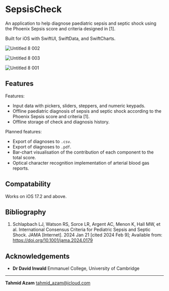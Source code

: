# SepsisCheck

An application to help diagnose paediatric sepsis and septic shock using the Phoenix Sepsis score and criteria designed in [1].

Built for iOS with SwiftUI, SwiftData, and SwiftCharts.

![Untitled 8 002](https://github.com/tahmidazam/SepsisCheck/assets/56737311/0515165f-08f4-4f32-a930-9cd4c60971a4)

![Untitled 8 003](https://github.com/tahmidazam/SepsisCheck/assets/56737311/62f67575-f4d2-4fbf-86a6-080e144c604f)

![Untitled 8 001](https://github.com/tahmidazam/SepsisCheck/assets/56737311/79118251-3d70-4139-be69-fdf3d1e464fb)

## Features

Features:
- Input data with pickers, sliders, steppers, and numeric keypads.
- Offline paediatric diagnosis of sepsis and septic shock according to the Phoenix Sepsis score and criteria [1].
- Offline storage of check and diagnosis history.

Planned features:
- Export of diagnoses to `.csv`.
- Export of diagnoses to `.pdf`.
- Bar-chart visualisation of the contribution of each component to the total score.
- Optical character recognition implementation of arterial blood gas reports.

## Compatability
Works on iOS 17.2 and above.

## Bibliography
1. Schlapbach LJ, Watson RS, Sorce LR, Argent AC, Menon K, Hall MW, et al. International Consensus Criteria for Pediatric Sepsis and Septic Shock. JAMA [Internet]. 2024 Jan 21 [cited 2024 Feb 9]; Available from: https://doi.org/10.1001/jama.2024.0179

## Acknowledgements

- **Dr David Inwald**
Emmanuel College, University of Cambridge

---
**Tahmid Azam**
tahmid_azam@icloud.com
